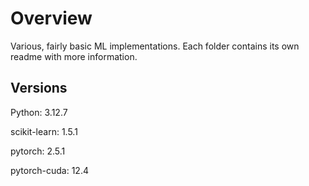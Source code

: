 # Overview
Various, fairly basic ML implementations. Each folder contains its own readme with more information.

## Versions
Python: 3.12.7

scikit-learn: 1.5.1

pytorch: 2.5.1
 
pytorch-cuda: 12.4
